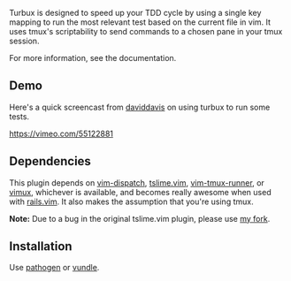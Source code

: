 Turbux is designed to speed up your TDD cycle by using a single key
mapping to run the most relevant test based on the current file in vim.
It uses tmux's scriptability to send commands to a chosen pane in your
tmux session.

For more information, see the documentation.

Demo
------------

Here's a quick screencast from [daviddavis](https://github.com/daviddavis) on
using turbux to run some tests.

https://vimeo.com/55122881


Dependencies
------------

This plugin depends on [vim-dispatch][7], [tslime.vim][1], [vim-tmux-runner][8], or [vimux][2],
whichever is available, and becomes really awesome when used with
[rails.vim][3]. It also makes the assumption that you're using tmux.

**Note:** Due to a bug in the original tslime.vim plugin, please use 
[my fork][4].


Installation
------------

Use [pathogen][5] or [vundle][6].

[1]: https://github.com/jgdavey/tslime.vim
[2]: https://github.com/benmills/vimux
[3]: https://github.com/tpope/vim-rails
[4]: https://github.com/jgdavey/tslime.vim
[5]: https://github.com/tpope/vim-pathogen
[6]: https://github.com/gmarik/vundle
[7]: https://github.com/tpope/vim-dispatch
[8]: https://github.com/christoomey/vim-tmux-runner
